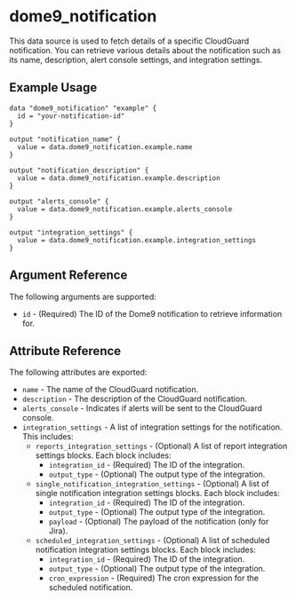 ﻿---
layout: "dome9"
page_title: "Check Point CloudGuard: dome9_notification"
sidebar_current: "docs-data-source-dome9-notification"
description: |- 
  Fetches details of a specific Dome9 notification.
---

# dome9\_notification

This data source is used to fetch details of a specific CloudGuard notification. You can retrieve various details about the notification such as its name, description, alert console settings, and integration settings.

## Example Usage

```hcl
data "dome9_notification" "example" {
  id = "your-notification-id"
}

output "notification_name" {
  value = data.dome9_notification.example.name
}

output "notification_description" {
  value = data.dome9_notification.example.description
}

output "alerts_console" {
  value = data.dome9_notification.example.alerts_console
}

output "integration_settings" {
  value = data.dome9_notification.example.integration_settings
}
```

## Argument Reference

The following arguments are supported:

- `id` - (Required) The ID of the Dome9 notification to retrieve information for.

## Attribute Reference

The following attributes are exported:

- `name` - The name of the CloudGuard notification.
- `description` - The description of the CloudGuard notification.
- `alerts_console` - Indicates if alerts will be sent to the CloudGuard console.
- `integration_settings` - A list of integration settings for the notification. This includes:
  - `reports_integration_settings` - (Optional) A list of report integration settings blocks. Each block includes:
    - `integration_id` - (Required) The ID of the integration.
    - `output_type` - (Optional) The output type of the integration.
  - `single_notification_integration_settings` - (Optional) A list of single notification integration settings blocks. Each block includes:
    - `integration_id` - (Required) The ID of the integration.
    - `output_type` - (Optional) The output type of the integration.
    - `payload` - (Optional) The payload of the notification (only for Jira).
  - `scheduled_integration_settings` - (Optional) A list of scheduled notification integration settings blocks. Each block includes:
    - `integration_id` - (Required) The ID of the integration.
    - `output_type` - (Optional) The output type of the integration.
    - `cron_expression` - (Required) The cron expression for the scheduled notification.